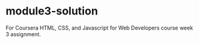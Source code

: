 # module3-solution
For Coursera HTML, CSS, and Javascript for Web Developers course week 3 assignment.

